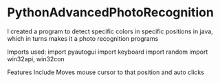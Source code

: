 # PythonAdvancedPhotoRecognition

I created a program to detect specific colors in specific positions in java, which in turns makes it a photo recognition programs

Imports used:
import pyautogui
import keyboard
import random
import win32api, win32con


Features Include
Moves mouse cursor to that position and auto clicks
